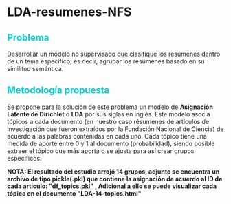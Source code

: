 # LDA-resumenes-NFS

<h2 style="color:#00CED1;" align="left"> Problema </h2> 

Desarrollar un modelo no supervisado que clasifique los resúmenes dentro de un tema específico, es decir, agrupar los resúmenes basado en su similitud semántica.

<h2 style="color:#00CED1;" align="left"> Metodología propuesta </h2> 

Se propone para la solución de este problema un modelo de **Asignación Latente de Dirichlet** o **LDA** por sus siglas en inglés. Este modelo asocia tópicos a cada documento (en nuestro caso résumenes de artículos de investigación
que fueron extraídos por la Fundación Nacional de Ciencia) de acuerdo a las palabras contenidas en cada uno. Cada tópico tiene una medida de aporte entre 0 y 1 al documento (probabilidad), siendo posible extraer el tópico que más aporta o se ajusta para así crear grupos especificos.

**NOTA: El resultado del estudio arrojó 14 grupos, adjunto se encuentra un archivo de tipo pickle(.pkl) que contiene la asignación de acuerdo al ID de cada articulo: "df_topics.pkl" , Adicional a ello se puede visualizar cada tópico en el documento "LDA-14-topics.html"**

